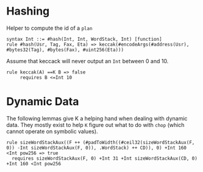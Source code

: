 # Hashing

Helper to compute the id of a `plan`

```k
syntax Int ::= #hash(Int, Int, WordStack, Int) [function]
rule #hash(Usr, Tag, Fax, Eta) => keccak(#encodeArgs(#address(Usr), #bytes32(Tag), #bytes(Fax), #uint256(Eta)))
```

Assume that keccack will never output an `Int` between 0 and 10.

```k
rule keccak(A) ==K B => false
     requires B <=Int 10
```

# Dynamic Data

The following lemmas give K a helping hand when dealing with dynamic data. They mostly exist to help
`K` figure out what to do with `chop` (which cannot operate on symbolic values).

```k
rule sizeWordStackAux((F ++ (#padToWidth((#ceil32(sizeWordStackAux(F, 0)) -Int sizeWordStackAux(F, 0)), .WordStack) ++ CD)), 0) +Int 160 <Int pow256 => true
  requires sizeWordStackAux(F, 0) +Int 31 +Int sizeWordStackAux(CD, 0) +Int 160 <Int pow256
```

